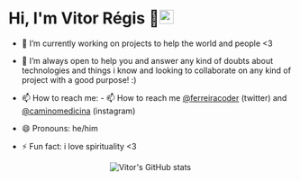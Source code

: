 <h1> Hi, I'm Vitor Régis 🦅<img src="https://media.giphy.com/media/hvRJCLFzcasrR4ia7z/giphy.gif" width="25px"> </h1>

- 🔭 I’m currently working on projects to help the world and people <3

- 🤔 I’m always open to help you and answer any kind of doubts about technologies and things i know  and  looking to collaborate on  any kind of project with a good purpose! :)

- 📫 How to reach me: - 📫 How to reach me [@ferreiracoder](https://twitter.com/ferreiracoder) (twitter) and [@caminomedicina](https://www.instagram.com/caminomedicina/) (instagram)

- 😄 Pronouns: he/him
 
- ⚡ Fun fact: i love spirituality <3

<div align="center">
 
![Vitor's GitHub stats](https://github-readme-stats.vercel.app/api?username=vitorregisrr&hide=contribs,prs)
 
</div>
